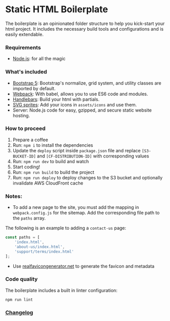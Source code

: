 # Static HTML Boilerplate

The boilerplate is an opinionated folder structure to help you kick-start your html project. It includes the necessary build tools and configurations and is easily extendable.

### Requirements

*   [Node.js](http://nodejs.org): for all the magic

### What's included

*   [Bootstrap 5](http://getbootstrap.com/): Bootstrap's normalize, grid system, and utility classes are imported by default.
*   [Webpack](https://webpack.js.org/): With babel, allows you to use ES6 code and modules.
*   [Handlebars](http://handlebarsjs.com/): Build your html with partials.
*   [SVG sprites](https://css-tricks.com/svg-sprites-use-better-icon-fonts/): Add your icons in `assets/icons` and use them.
*   Server: Node.js code for easy, gzipped, and secure static website hosting.

### How to proceed

1.  Prepare a coffee
1.  Run: `npm i` to install the dependencies
1.  Update the `deploy` script inside `package.json` file and replace `[S3-BUCKET-ID]` and `[CF-DISTRIBUTION-ID]` with corresponding values
1.  Run: `npm run dev` to build and watch
1.  Start coding!
1.  Run: `npm run build` to build the project
1.  Run: `npm run deploy` to deploy changes to the S3 bucket and optionally invalidate AWS CloudFront cache


### Notes:
* To add a new page to the site, you must add the mapping in `webpack.config.js` for the sitemap. Add the corresponding file path to the `paths` array.

The following is an example to adding a `contact-us` page:
```javascript
const paths = [
    'index.html',
    'about-us/index.html',
    'support/terms/index.html'
];
```

* Use [realfavicongenerator.net](https://realfavicongenerator.net/) to generate the favicon and metadata

### Code quality

The boilerplate includes a built in linter configuration:

`npm run lint`

### [Changelog](CHANGELOG.md)
